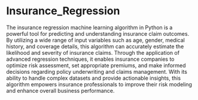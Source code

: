 # Insurance_Regression
The insurance regression machine learning algorithm in Python is a powerful tool for predicting and understanding insurance claim outcomes.
By utilizing a wide range of input variables such as age, gender, medical history, and coverage details,
this algorithm can accurately estimate the likelihood and severity of insurance claims. 
Through the application of advanced regression techniques, it enables insurance companies to optimize risk assessment, set appropriate premiums,
and make informed decisions regarding policy underwriting and claims management. With its ability to handle complex datasets and provide actionable insights, 
this algorithm empowers insurance professionals to improve their risk modeling and enhance overall business performance.
